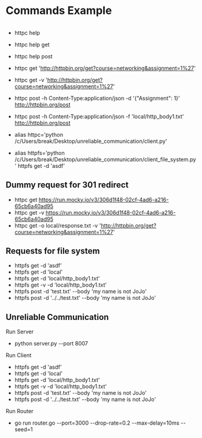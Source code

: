 # Commands Example

######

- httpc help
- httpc help get
- httpc help post
- httpc get 'http://httpbin.org/get?course=networking&assignment=1%27'
- httpc get -v 'http://httpbin.org/get?course=networking&assignment=1%27'
- httpc post -h Content-Type:application/json -d '{"Assignment": 1}' http://httpbin.org/post
- httpc post -h Content-Type:application/json -f 'local/http_body1.txt' http://httpbin.org/post

- alias httpc='python /c/Users/break/Desktop/unreliable_communication/client.py'
- alias httpfs='python /c/Users/break/Desktop/unreliable_communication/client_file_system.py'
  httpfs get -d 'asdf'

## Dummy request for 301 redirect

- httpc get https://run.mocky.io/v3/306d1f48-02cf-4ad6-a216-65cb6a40ad95
- httpc get -v https://run.mocky.io/v3/306d1f48-02cf-4ad6-a216-65cb6a40ad95
- httpc get -o local/response.txt -v 'http://httpbin.org/get?course=networking&assignment=1%27'

## Requests for file system

- httpfs get -d 'asdf'
- httpfs get -d 'local'
- httpfs get -d 'local/http_body1.txt'
- httpfs get -v -d 'local/http_body1.txt'
- httpfs post -d 'test.txt' --body 'my name is not JoJo'
- httpfs post -d '../../test.txt' --body 'my name is not JoJo'

## Unreliable Communication

Run Server

- python server.py --port 8007

Run Client

- httpfs get -d 'asdf'
- httpfs get -d 'local'
- httpfs get -d 'local/http_body1.txt'
- httpfs get -v -d 'local/http_body1.txt'
- httpfs post -d 'test.txt' --body 'my name is not JoJo'
- httpfs post -d '../../test.txt' --body 'my name is not JoJo'

Run Router

- go run router.go --port=3000 --drop-rate=0.2 --max-delay=10ms --seed=1
